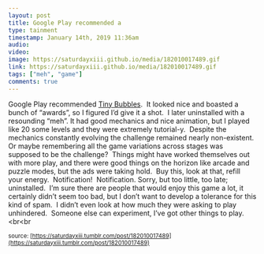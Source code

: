 ```yaml
---
layout: post
title: Google Play recommended a
type: tainment
timestamp: January 14th, 2019 11:36am
audio: 
video: 
image: https://saturdayxiii.github.io/media/182010017489.gif
link: https://saturdayxiii.github.io/media/182010017489.gif
tags: ["meh", "game"]
comments: true
---
```

Google Play recommended <a href="https://play.google.com/store/apps/details?id=com.pinestreetcodeworks.TinyBubbles" target="_blank">Tiny Bubbles</a>.  It looked nice and boasted a bunch of “awards”, so I figured I’d give it a shot.  I later uninstalled with a resounding “meh”.
It had good mechanics and nice animation, but I played like 20 some levels and they were extremely tutorial-y.  Despite the mechanics constantly evolving the challenge remained nearly non-existent.  Or maybe remembering all the game variations across stages was supposed to be the challenge?  Things might have worked themselves out with more play, and there were good things on the horizon like arcade and puzzle modes, but the ads were taking hold.  Buy this, look at that, refill your energy.  Notification!  Notification.
Sorry, but too little, too late; uninstalled.  I’m sure there are people that would enjoy this game a lot, it certainly didn’t seem too bad, but I don’t want to develop a tolerance for this kind of spam.  I didn’t even look at how much they were asking to play unhindered.  Someone else can experiment, I’ve got other things to play.<br<br 
  
<small>source: [https://saturdayxiii.tumblr.com/post/182010017489](https://saturdayxiii.tumblr.com/post/182010017489)</small>